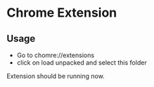 # Chrome Extension

## Usage

- Go to chomre://extensions
- click on load unpacked and select this folder

Extension should be running now.

